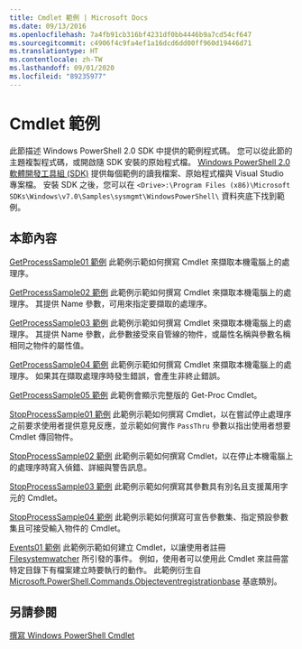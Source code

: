 ```yaml
---
title: Cmdlet 範例 | Microsoft Docs
ms.date: 09/13/2016
ms.openlocfilehash: 7a4fb91cb316bf4231df0bb4446b9a7cd54cf647
ms.sourcegitcommit: c4906f4c9fa4ef1a16dcd6dd00ff960d19446d71
ms.translationtype: HT
ms.contentlocale: zh-TW
ms.lasthandoff: 09/01/2020
ms.locfileid: "89235977"
---
```

# <a name="cmdlet-samples"></a>Cmdlet 範例

此節描述 Windows PowerShell 2.0 SDK 中提供的範例程式碼。 您可以從此節的主題複製程式碼，或開啟隨 SDK 安裝的原始程式檔。 [Windows PowerShell 2.0 軟體開發工具組 (SDK)](https://www.microsoft.com/download/details.aspx?id=2560) 提供每個範例的讀我檔案、原始程式檔與 Visual Studio 專案檔。 安裝 SDK 之後，您可以在 `<Drive>:\Program Files (x86)\Microsoft SDKs\Windows\v7.0\Samples\sysmgmt\WindowsPowerShell\` 資料夾底下找到範例。

## <a name="in-this-section"></a>本節內容

[GetProcessSample01 範例](./getprocesssample01-sample.md) 此範例示範如何撰寫 Cmdlet 來擷取本機電腦上的處理序。

[GetProcessSample02 範例](./getprocesssample02-sample.md) 此範例示範如何撰寫 Cmdlet 來擷取本機電腦上的處理序。 其提供 Name 參數，可用來指定要擷取的處理序。

[GetProcessSample03 範例](./getprocesssample03-sample.md) 此範例示範如何撰寫 Cmdlet 來擷取本機電腦上的處理序。 其提供 Name 參數，此參數接受來自管線的物件，或屬性名稱與參數名稱相同之物件的屬性值。

[GetProcessSample04 範例](./getprocesssample04-sample.md) 此範例示範如何撰寫 Cmdlet 來擷取本機電腦上的處理序。 如果其在擷取處理序時發生錯誤，會產生非終止錯誤。

[GetProcessSample05 範例](./getprocesssample05-sample.md) 此範例會顯示完整版的 Get-Proc Cmdlet。

[StopProcessSample01 範例](./stopprocesssample01-sample.md) 此範例示範如何撰寫 Cmdlet，以在嘗試停止處理序之前要求使用者提供意見反應，並示範如何實作 `PassThru` 參數以指出使用者想要 Cmdlet 傳回物件。

[StopProcessSample02 範例](./stopprocesssample02-sample.md) 此範例示範如何撰寫 Cmdlet，以在停止本機電腦上的處理序時寫入偵錯、詳細與警告訊息。

[StopProcessSample03 範例](./stopprocesssample03-sample.md) 此範例示範如何撰寫其參數具有別名且支援萬用字元的 Cmdlet。

[StopProcessSample04 範例](./stopprocesssample04-sample.md) 此範例示範如何撰寫可宣告參數集、指定預設參數集且可接受輸入物件的 Cmdlet。

[Events01 範例](./events01-sample.md) 此範例示範如何建立 Cmdlet，以讓使用者註冊 [Filesystemwatcher](/dotnet/api/System.IO.FileSystemWatcher) 所引發的事件。 例如，使用者可以使用此 Cmdlet 來註冊當特定目錄下有檔案建立時要執行的動作。 此範例衍生自 [Microsoft.PowerShell.Commands.Objecteventregistrationbase](/dotnet/api/Microsoft.PowerShell.Commands.ObjectEventRegistrationBase) 基底類別。

## <a name="see-also"></a>另請參閱

[撰寫 Windows PowerShell Cmdlet](./writing-a-windows-powershell-cmdlet.md)
